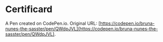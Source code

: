 # Certificard

A Pen created on CodePen.io. Original URL: [https://codepen.io/bruna-nunes-the-sasster/pen/QWdpJVL](https://codepen.io/bruna-nunes-the-sasster/pen/QWdpJVL).


